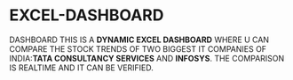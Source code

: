 # EXCEL-DASHBOARD
DASHBOARD
THIS IS A **DYNAMIC EXCEL DASHBOARD** WHERE U CAN COMPARE THE STOCK TRENDS OF TWO BIGGEST IT COMPANIES OF INDIA:**TATA CONSULTANCY SERVICES** AND **INFOSYS**.
THE COMPARISON IS REALTIME AND IT CAN BE VERIFIED.
